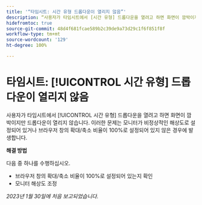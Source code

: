 ```yaml
---
title: '“타임시트: 시간 유형 드롭다운이 열리지 않음”'
description: “사용자가 타임시트에서 [시간 유형] 드롭다운을 열려고 하면 화면이 깜박이지만 드롭다운이 열리지 않습니다. 이러한 문제는 모니터가 비정상적인 해상도로 설정되어 있거나 브라우저 창의 확대/축소 비율이 100%로 설정되어 있지 않은 경우에 발생합니다.”
hidefromtoc: true
source-git-commit: 48d4f681fcae589b2c39de9a73d29c1f6f851f8f
workflow-type: tm+mt
source-wordcount: '129'
ht-degree: 100%

---
```



# 타임시트: [!UICONTROL 시간 유형] 드롭다운이 열리지 않음

사용자가 타임시트에서 [!UICONTROL 시간 유형] 드롭다운을 열려고 하면 화면이 깜박이지만 드롭다운이 열리지 않습니다. 이러한 문제는 모니터가 비정상적인 해상도로 설정되어 있거나 브라우저 창의 확대/축소 비율이 100%로 설정되어 있지 않은 경우에 발생합니다.

**해결 방법**

다음 중 하나를 수행하십시오.

* 브라우저 창의 확대/축소 비율이 100%로 설정되어 있는지 확인
* 모니터 해상도 조정

_2023년 1월 30일에 처음 보고되었습니다._

